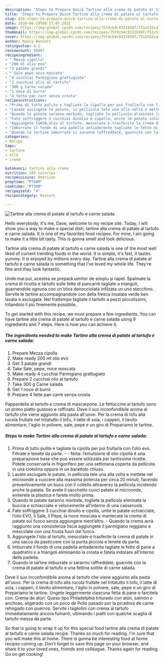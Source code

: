 ```yaml
---
description: "Steps to Prepare Quick Tartine alla crema di patate al tartufo e carne salada"
title: "Steps to Prepare Quick Tartine alla crema di patate al tartufo e carne salada"
slug: 816-steps-to-prepare-quick-tartine-alla-crema-di-patate-al-tartufo-e-carne-salada
date: 2020-06-29T08:17:07.283Z
image: https://img-global.cpcdn.com/recipes/75fdcb4c9331939f/751x532cq70/tartine-alla-crema-di-patate-al-tartufo-e-carne-salada-recipe-main-photo.jpg
thumbnail: https://img-global.cpcdn.com/recipes/75fdcb4c9331939f/751x532cq70/tartine-alla-crema-di-patate-al-tartufo-e-carne-salada-recipe-main-photo.jpg
cover: https://img-global.cpcdn.com/recipes/75fdcb4c9331939f/751x532cq70/tartine-alla-crema-di-patate-al-tartufo-e-carne-salada-recipe-main-photo.jpg
author: Nancy Bennett
ratingvalue: 4.2
reviewcount: 40887
recipeingredient:
- " Mezza cipolla"
- "200 ml olio evo"
- "3 patate grandi"
- " Sale pepe noce moscata"
- "4 cucchiai Parmigiano grattugiato"
- "2 cucchiai olio al tartufo"
- "300 g Carne salada"
- "1 noce di burro"
- "4 fette pan carr senza crosta"
recipeinstructions:
- "Prima di tutto pulite e tagliate la cipolla per poi frullarla con l’olio evo. Filtrate e tenete da parte.  Nota: l’emulsione di olio cipolla è una preparazione base che può essere utilizzata per tantissime ricette. Potete conservarla in frigorifero per una settimana coperta da pellicola in una ciotolina oppure in un barattolo chiuso."
- "Lavate asciugate le patate, in pellicola tele una alla volta e mettete nel microonde a cuocere alla massima potenza per circa 20 minuti, facendo preventivamente un buco con il coltello attraverso la pellicola incidendo anche la patata. Se avete il sacchetto cuoci patate al microonde, eviterete la plastica e farete molto prima."
- "Quando le patate saranno morbide, togliete la pellicola eliminate la buccia e schiacciate e velocemente all’interno di una casseruola."
- "Fate soffriggere 3 cucchiai dinolio e cipolla, unite le patate schiacciate, l’olio EVO, il Sale, il Pepe, la noce moscata e mantecate la crema di patate sul fuoco senza aggiungere nient’altro. Quando la crema avrà raggiunto una consistenza liscia aggiungete il parmigiano reggiano e mescolate con una frusta fuori dal fuoco."
- "Aggiungete l&#39;olio al tsrtufo, mescolate e trasferite la crema di patate in una sacca da pasticcere con la punta piccola e tenete da parte."
- "Imburrate il fondo di una padella antiaderente tagliate le fette di pane a quadratini o a triangoli eliminando la crosta e fatela indorare all’interno della padella."
- "Quando le tartine imburrate si saranno raffreddate, guarnite con la crema di patate al tartufo e una fettina sottile di carne salada."
categories:
- Recipe
tags:
- tartine
- alla
- crema

katakunci: tartine alla crema 
nutrition: 105 calories
recipecuisine: American
preptime: "PT40M"
cooktime: "PT30M"
recipeyield: "4"
recipecategory: Dessert

---
```



![Tartine alla crema di patate al tartufo e carne salada](https://img-global.cpcdn.com/recipes/75fdcb4c9331939f/751x532cq70/tartine-alla-crema-di-patate-al-tartufo-e-carne-salada-recipe-main-photo.jpg)

Hello everybody, it's me, Dave, welcome to my recipe site. Today, I will show you a way to make a special dish, tartine alla crema di patate al tartufo e carne salada. It is one of my favorites food recipes. For mine, I am going to make it a little bit tasty. This is gonna smell and look delicious.

Tartine alla crema di patate al tartufo e carne salada is one of the most well liked of current trending foods in the world. It is simple, it's fast, it tastes yummy. It is enjoyed by millions every day. Tartine alla crema di patate al tartufo e carne salada is something that I've loved my whole life. They're fine and they look fantastic.

Unde mai pui, acestea se prepară uimitor de simplu și rapid. Spalmate la crema di ricotta e tartufo sulle fette di pancarrè tagliate a triangoli, guarnendole ognuna con un&#39;oliva denocciolata infilzata un uno stecchino. Servite le tartine accompagnandole con della fresca insalata verde ben lavata e asciugata. Nel frattempo tagliate il tartufo a pezzi piccolissimi, tritandolo il più finemente possibile.


To get started with this recipe, we must prepare a few ingredients. You can have tartine alla crema di patate al tartufo e carne salada using 9 ingredients and 7 steps. Here is how you can achieve it.

<!--inarticleads1-->

##### The ingredients needed to make Tartine alla crema di patate al tartufo e carne salada:

1. Prepare  Mezza cipolla
1. Make ready 200 ml olio evo
1. Get 3 patate grandi
1. Take  Sale, pepe, noce moscata
1. Make ready 4 cucchiai Parmigiano grattugiato
1. Prepare 2 cucchiai olio al tartufo
1. Take 300 g Carne salada
1. Get 1 noce di burro
1. Prepare 4 fette pan carrè senza crosta


Pappardelle al tartufo e crema di mascarpone. Le fettuccine al tartufo sono un primo piatto gustoso e raffinato. Deve il suo inconfondibile aroma al tartufo che viene aggiunto alla pasta all&#39;uovo. Per la crema di tofu alla rucola frullate nel tritatutto il tofu, il latte di soia, i capperi, il lievito alimentare, l&#39;aglio in polvere, sale, pepe e un giro di Prepariamo le tartine. 

<!--inarticleads2-->

##### Steps to make Tartine alla crema di patate al tartufo e carne salada:

1. Prima di tutto pulite e tagliate la cipolla per poi frullarla con l’olio evo. Filtrate e tenete da parte. -  - Nota: l’emulsione di olio cipolla è una preparazione base che può essere utilizzata per tantissime ricette. Potete conservarla in frigorifero per una settimana coperta da pellicola in una ciotolina oppure in un barattolo chiuso.
1. Lavate asciugate le patate, in pellicola tele una alla volta e mettete nel microonde a cuocere alla massima potenza per circa 20 minuti, facendo preventivamente un buco con il coltello attraverso la pellicola incidendo anche la patata. Se avete il sacchetto cuoci patate al microonde, eviterete la plastica e farete molto prima.
1. Quando le patate saranno morbide, togliete la pellicola eliminate la buccia e schiacciate e velocemente all’interno di una casseruola.
1. Fate soffriggere 3 cucchiai dinolio e cipolla, unite le patate schiacciate, l’olio EVO, il Sale, il Pepe, la noce moscata e mantecate la crema di patate sul fuoco senza aggiungere nient’altro. - Quando la crema avrà raggiunto una consistenza liscia aggiungete il parmigiano reggiano e mescolate con una frusta fuori dal fuoco.
1. Aggiungete l&#39;olio al tsrtufo, mescolate e trasferite la crema di patate in una sacca da pasticcere con la punta piccola e tenete da parte.
1. Imburrate il fondo di una padella antiaderente tagliate le fette di pane a quadratini o a triangoli eliminando la crosta e fatela indorare all’interno della padella.
1. Quando le tartine imburrate si saranno raffreddate, guarnite con la crema di patate al tartufo e una fettina sottile di carne salada.


Deve il suo inconfondibile aroma al tartufo che viene aggiunto alla pasta all&#39;uovo. Per la crema di tofu alla rucola frullate nel tritatutto il tofu, il latte di soia, i capperi, il lievito alimentare, l&#39;aglio in polvere, sale, pepe e un giro di Prepariamo le tartine. Ungete leggermente ciascuna fetta di pane e farcitela con. Crema de atún: Queso tipo Philadelphia triturado con atún, salmón o anchoas, aligerado con un poco de Pollo pasado por la picadora de carne rehogado con puerros. Servite i tagliolini con crema al tartufo immediatamente ancora fumanti, ultimando i piatti con qualche scaglia di tartufo messa da parte. 

So that is going to wrap it up for this special food tartine alla crema di patate al tartufo e carne salada recipe. Thanks so much for reading. I'm sure that you will make this at home. There is gonna be interesting food at home recipes coming up. Don't forget to save this page on your browser, and share it to your loved ones, friends and colleague. Thanks again for reading. Go on get cooking!

